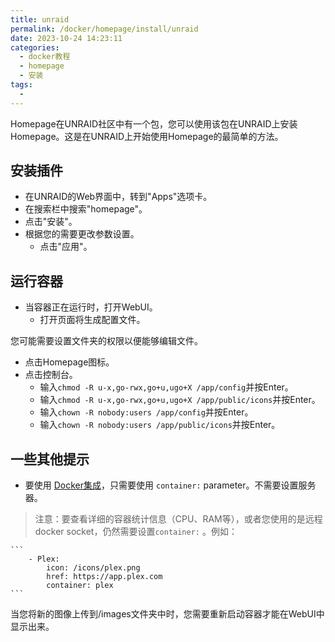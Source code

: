 ```yaml
---
title: unraid
permalink: /docker/homepage/install/unraid
date: 2023-10-24 14:23:11
categories: 
  - docker教程
  - homepage
  - 安装
tags: 
  - 
---
```


Homepage在UNRAID社区中有一个包，您可以使用该包在UNRAID上安装Homepage。这是在UNRAID上开始使用Homepage的最简单的方法。

## 安装插件

-   在UNRAID的Web界面中，转到"Apps"选项卡。
-   在搜索栏中搜索"homepage"。
-   点击"安装"。
-   根据您的需要更改参数设置。
    -   点击"应用"。

## 运行容器

-   当容器正在运行时，打开WebUI。
    -   打开页面将生成配置文件。

您可能需要设置文件夹的权限以便能够编辑文件。

-   点击Homepage图标。
-   点击控制台。
    -   输入`chmod -R u-x,go-rwx,go+u,ugo+X /app/config`并按Enter。
    -   输入`chmod -R u-x,go-rwx,go+u,ugo+X /app/public/icons`并按Enter。
    -   输入`chown -R nobody:users /app/config`并按Enter。
    -   输入`chown -R nobody:users /app/public/icons`并按Enter。

    
## 一些其他提示

-    要使用 [Docker集成](../configs/docker.md)，只需要使用 `container:` parameter。不需要设置服务器。

> 注意：要查看详细的容器统计信息（CPU、RAM等），或者您使用的是远程docker socket，仍然需要设置`container:` 。例如：

    ```
        - Plex:
            icon: /icons/plex.png
            href: https://app.plex.com
            container: plex
    ```

当您将新的图像上传到/images文件夹中时，您需要重新启动容器才能在WebUI中显示出来。